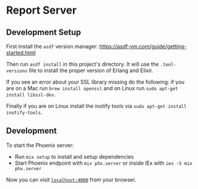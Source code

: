 # Report Server

## Development Setup

First install the `asdf` version manager: https://asdf-vm.com/guide/getting-started.html

Then run `asdf install` in this project's directory.  It will use the `.tool-versions` file to install the proper version of Erlang and Elixir.

If you see an error about your SSL library missing do the following: if you are on a Mac run `brew install openssl` and on Linux run `sudo apt-get install libssl-dev`.

Finally if you are on Linux install the inotify tools via `sudo apt-get install inotify-tools`.

## Development

To start the Phoenix server:

  * Run `mix setup` to install and setup dependencies
  * Start Phoenix endpoint with `mix phx.server` or inside IEx with `iex -S mix phx.server`

Now you can visit [`localhost:4000`](http://localhost:4000) from your browser.
